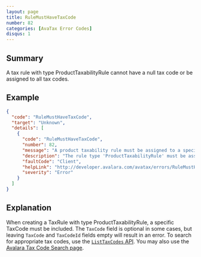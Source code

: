 ```yaml
---
layout: page
title: RuleMustHaveTaxCode
number: 82
categories: [AvaTax Error Codes]
disqus: 1
---
```


## Summary

A tax rule with type ProductTaxabilityRule cannot have a null tax code or be assigned to all tax codes. 

## Example

```json
{
  "code": "RuleMustHaveTaxCode",
  "target": "Unknown",
  "details": [
    {
      "code": "RuleMustHaveTaxCode",
      "number": 82,
      "message": "A product taxability rule must be assigned to a specific tax code",
      "description": "The rule type 'ProductTaxabilityRule' must be assigned to a specific tax code.  It cannot be assigned to a null tax code or to all tax codes.  Please try creating the rule again with a tax code value.",
      "faultCode": "Client",
      "helpLink": "http://developer.avalara.com/avatax/errors/RuleMustHaveTaxCode",
      "severity": "Error"
    }
  ]
}
```

## Explanation

When creating a TaxRule with type ProductTaxabilityRule, a specific TaxCode must be included. The `TaxCode` field is optional in some cases, but leaving `TaxCode` and `TaxCodeId` fields empty will result in an error. To search for appropriate tax codes, use the <a href="" target="_blank">`ListTaxCodes` API</a>. You may also use the <a href="https://taxcode.avatax.avalara.com/" target="_blank">Avalara Tax Code Search page</a>.
